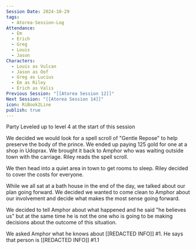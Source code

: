 ```yaml
---
Session Date: 2024-10-29
tags:
  - Atorea-Session-Log
Attendance:
  - Em
  - Erich
  - Greg
  - Louis
  - Jason
Characters:
  - Louis as Vulcan
  - Jason as Oof
  - Greg as Lucius
  - Em as Riley
  - Erich as Valis
Previous Session: "[[Atorea Session 12]]"
Next Session: "[[Atorea Session 14]]"
icon: RiBook2Line
publish: true
---
```

Party Leveled up to level 4 at the start of this session


We decided we would look for a spell scroll of "Gentle Repose" to help preserve the body of the prince. We ended up paying 125 gold for one at a shop in Udoprax. We brought it back to Amphor who was waiting outside town with the carriage. Riley reads the spell scroll. 

We then head into a quiet area in town to get rooms to sleep. Riley decided to cover the costs for everyone. 

While we all sat at a bath house in the end of the day, we talked about our plan going forward. We decided we wanted to come clean to Amphor about our involvement and decide what makes the most sense going forward. 

We decided to tell Amphor about what happened and he said "he believes us" but at the same time he is not the one who is going to be making decisions about the outcome of this situation. 

We asked Amphor what he knows about [[REDACTED INFO]] #1. He says that person is [[REDACTED INFO]] #1.1